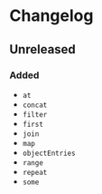 # Changelog

## Unreleased
### Added
- `at`
- `concat`
- `filter`
- `first`
- `join`
- `map`
- `objectEntries`
- `range`
- `repeat`
- `some`
